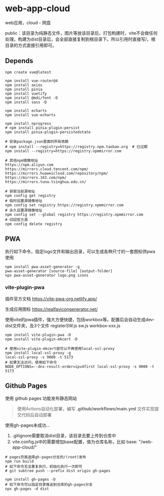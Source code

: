 # web-app-cloud

web应用，cloud - 网盘

public：该目录为纯静态文件，图片等放该目录后，打包构建时，vite不会做任何处理。构建为dist目录后，会全部直接复制到根目录下。所以引用时直接写/，根目录的方式直接引用即可。

## Depends

```shell
npm create vue@latest

npm install vue-router@4
npm install axios
npm install pinia
npm install vuetify
npm install @mdi/font -D
npm install sass -D

npm install echarts
npm install vue-echarts

npm install nprogress
# npm install pinia-plugin-persist
npm install pinia-plugin-persistedstate
```

```shell
# 安装package.json里面的所有依赖
# npm install --registry=https://registry.npm.taobao.org  # 已过期
npm install --registry=https://registry.npmmirror.com

# 其他npm镜像地址
https://npm.aliyun.com
https://mirrors.cloud.tencent.com/npm/
https://mirrors.huaweicloud.com/repository/npm/
https://mirrors.163.com/npm/
https://mirrors.tuna.tsinghua.edu.cn/

# 获取当前源地址
npm config get registry
# 临时设置源镜像地址
npm config set registry https://registry.npmmirror.com
# 永久设置源镜像地址
npm config set --global registry https://registry.npmmirror.com
# 切回官方源
npm config delete registry
```

## PWA

执行如下命令，指定logo文件和输出目录，可以生成各种尺寸的一套图标供pwa使用

```shell
npm install pwa-asset-generator -g
pwa-asset-generator [source-file] [output-folder]
npx pwa-asset-generator logo.png icons
```

### vite-plugin-pwa

插件官方文档 <https://vite-pwa-org.netlify.app/>

生成应用图标 <https://realfavicongenerator.net/>

使用vite的pwa插件，强大方便快捷，包括workbox等。配置后会自动生成dev-dist文件夹，及3个文件 registerSW.js sw.js workbox-xxx.js

```shell
npm install vite-plugin-pwa -D
npm install vite-plugin-mkcert -D

# 使用vite-plugin-mkcert就可以不再使用local-ssl-proxy
npm install local-ssl-proxy -g
local-ssl-proxy -s 9000 -t 5173
# 如果无法访问，使用如下命令
NODE_OPTIONS=--dns-result-order=ipv4first local-ssl-proxy -s 9000 -t 5173
```

## Github Pages

使用 github pages 功能发布静态网站

> 使用Actions自动化部署，编写 **.github/workflows/main.yml** 文件实现提交代码后自动部署

使用gh-pages未成功...

1. .gitignore需要取消dist目录，该目录去要上传到仓库中
2. vite.config.js中的需要增加base配置，值为仓库名称，比如 base: "/web-app-cloud/"

```shell
# pages页面选择gh-pages分支的/(root)发布
npm run build
# 如下命令无法重复执行，初始化执行一次即可
# git subtree push --prefix dist origin gh-pages

npm install gh-pages -D
# 如下命令可以指定目录推送到仓库的gh-pages分支
npx gh-pages -d dist
```
